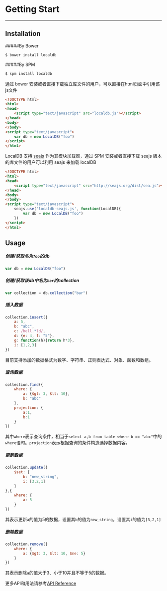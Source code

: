 # Getting Start

---

## Installation

#####By Bower

```bash
$ bower install localdb
```

#####By SPM

```bash
$ spm install localdb
```

通过 bower 安装或者直接下载独立库文件的用户，可以直接在html页面中引用该js文件

```html
<!DOCTYPE html>
<html>
<head>
    <script type="text/javascript" src="localdb.js"></script>
</head>
<body>
</body>
<script type="text/javascript">
    var db = new LocalDB("foo")
</script>
</html>
```

LocalDB 支持 [seajs](https://github.com/seajs/seajs) 作为其模块加载器，通过 SPM 安装或者直接下载 seajs 版本的库文件的用户可以利用 seajs 来加载 localDB

```html
<!DOCTYPE html>
<html>
<head>
    <script type="text/javascript" src="http://seajs.org/dist/sea.js"></script>
</head>
<body>
</body>
<script type="text/javascript">
    seajs.use('localdb-seajs.js', function(LocalDB){
        var db = new LocalDB("foo")
    })
</script>
</html>
```

## Usage

##### 创建/获取名为`foo`的db

```javascript
var db = new LocalDB("foo")
```

##### 创建/获取该db中名为`bar`的collection

```javascript
var collection = db.collection("bar")
```

##### 插入数据

```javascript
collection.insert({
    a: 5,
    b: "abc",
    c: /hell.*ld/,
    d: {e: 4, f: "5"},
    g: function(h){return h*3},
    i: [1,2,3]
})
```

目前支持添加的数据格式为数字、字符串、正则表达式、对象、函数和数组。

##### 查询数据

```javascript
collection.find({
    where: {
        a: {$gt: 3, $lt: 10},
        b: "abc"
    },
    projection: {
        a:1,
        b:1
    }
})
```

其中`where`表示查询条件，相当于`select a,b from table where b == "abc"`中的`where`语句。`projection`表示根据查询的条件构造选择数据内容。

##### 更新数据

```javascript
collection.update({
    $set: {
        b: "new_string",
        i: [3,2,1]
    }
},{
    where: {
        a: 5
    }
})
```

其表示更新`a`的值为5的数据，设置其`b`的值为`new_string`，设置其`i`的值为`[3,2,1]`

##### 删除数据

```javascript
collection.remove({
    where: {
        a: {$gt: 3, $lt: 10, $ne: 5}
    }
})
```

其表示删除`a`的值大于3、小于10并且不等于5的数据。

更多API和用法请参考[API Reference](apiReference.md)






